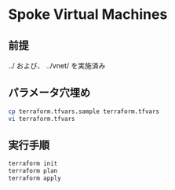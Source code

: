 Spoke Virtual Machines
====

## 前提
../ および、 ../vnet/ を実施済み

## パラメータ穴埋め

```sh
cp terraform.tfvars.sample terraform.tfvars
vi terraform.tfvars
```

## 実行手順

```sh
terraform init
terraform plan
terraform apply
```

